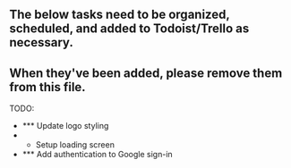 ## The below tasks need to be organized, scheduled, and added to Todoist/Trello as necessary.
## When they've been added, please remove them from this file.

TODO:

- *** Update logo styling
- * Setup loading screen
- *** Add authentication to Google sign-in